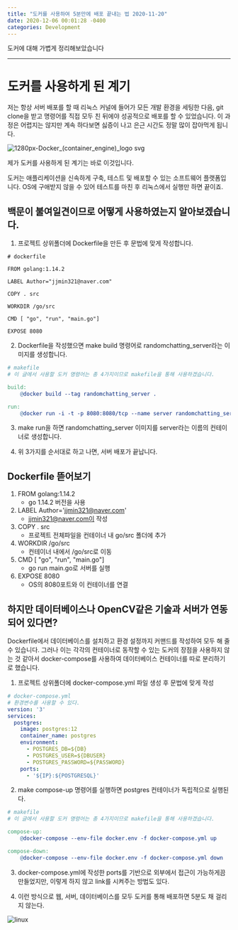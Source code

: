 ```yaml
---
title: "도커를 사용하여 5분만에 배포 끝내는 법 2020-11-20"
date: 2020-12-06 00:01:28 -0400
categories: Development
---
```

도커에 대해 가볍게 정리해보았습니다
<hr>

# 도커를 사용하게 된 계기 
저는 항상 서버 배포를 할 때 리눅스 커널에 들어가 모든 개발 환경을 세팅한 다음, git clone을 받고 명령어를 직접 모두 친 뒤에야 성공적으로 배포를 할 수 있었습니다.
이 과정은 어렵지는 않지만 계속 하다보면 싫증이 나고 은근 시간도 정말 많이 잡아먹게 됩니다.

![1280px-Docker_(container_engine)_logo svg](https://user-images.githubusercontent.com/52072077/101272368-f0f04180-37ce-11eb-876b-704250fa9cc2.png)


제가 도커를 사용하게 된 계기는 바로 이것입니다. 

도커는 애플리케이션을 신속하게 구축, 테스트 및 배포할 수 있는 소프트웨어 플랫폼입니다.
OS에 구애받지 않을 수 있어 테스트를 마친 후 리눅스에서 실행만 하면 끝이죠.

## 백문이 불여일견이므로 어떻게 사용하였는지 알아보겠습니다.
1. 프로젝트 상위폴더에 Dockerfile을 만든 후 문법에 맞게 작성합니다. 
```docker
# dockerfile

FROM golang:1.14.2

LABEL Author="jjmin321@naver.com"

COPY . src

WORKDIR /go/src

CMD [ "go", "run", "main.go"]

EXPOSE 8080
```
2. Dockerfile을 작성했으면 make build 명령어로 randomchatting_server라는 이미지를 생성합니다.
```makefile
# makefile
# 이 글에서 사용할 도커 명령어는 총 4가지이므로 makefile을 통해 사용하겠습니다.

build:
	@docker build --tag randomchatting_server .

run:
	@docker run -i -t -p 8080:8080/tcp --name server randomchatting_server
```

3. make run을 하면 randomchatting_server 이미지를 server라는 이름의 컨테이너로 생성합니다.

4. 위 3가지를 순서대로 하고 나면, 서버 배포가 끝납니다.

## Dockerfile 뜯어보기 
1. FROM golang:1.14.2
    - go 1.14.2 버전을 사용
2. LABEL Author='jjmin321@naver.com'
    - jjmin321@naver.com이 작성
3. COPY . src
    - 프로젝트 전체파일을 컨테이너 내 go/src 폴더에 추가
4. WORKDIR /go/src
    - 컨테이너 내에서 /go/src로 이동
5. CMD [ "go", "run", "main.go"]
    - go run main.go로 서버를 실행 
6. EXPOSE 8080
    - OS의 8080포트와 이 컨테이너를 연결

## 하지만 데이터베이스나 OpenCV같은 기술과 서버가 연동되어 있다면?

Dockerfile에서 데이터베이스를 설치하고 환경 설정까지 커맨드를 작성하여 모두 해 줄 수 있습니다.
그러나 이는 각각의 컨테이너로 동작할 수 있는 도커의 장점을 사용하지 않는 것 같아서 docker-compose를 사용하여 데이터베이스 컨테이너를 따로 분리하기로 했습니다.

1. 프로젝트 상위폴더에 docker-compose.yml 파일 생성 후 문법에 맞게 작성 
```yml
# docker-compose.yml
# 환경변수를 사용할 수 있다.
version: '3'
services: 
  postgres:
    image: postgres:12
    container_name: postgres
    environment: 
      - POSTGRES_DB=${DB}
      - POSTGRES_USER=${DBUSER}
      - POSTGRES_PASSWORD=${PASSWORD}
    ports:
      - '${IP}:${POSTGRESQL}'
```

2. make compose-up 명령어를 실행하면 postgres 컨테이너가 독립적으로 실행된다.
```makefile
# makefile
# 이 글에서 사용할 도커 명령어는 총 4가지이므로 makefile을 통해 사용하겠습니다.

compose-up:
	@docker-compose --env-file docker.env -f docker-compose.yml up

compose-down:
	@docker-compose --env-file docker.env -f docker-compose.yml down
```

3. docker-compose.yml에 작성한 ports를 기반으로 외부에서 접근이 가능하게끔 만들었지만, 이렇게 하지 않고 link를 시켜주는 방법도 있다.

4. 이런 방식으로 웹, 서버, 데이터베이스를 모두 도커를 통해 배포하면 5분도 채 걸리지 않는다.

![linux](https://user-images.githubusercontent.com/52072077/101272866-97d6dc80-37d3-11eb-9fa4-ed592f4c96ab.png)

